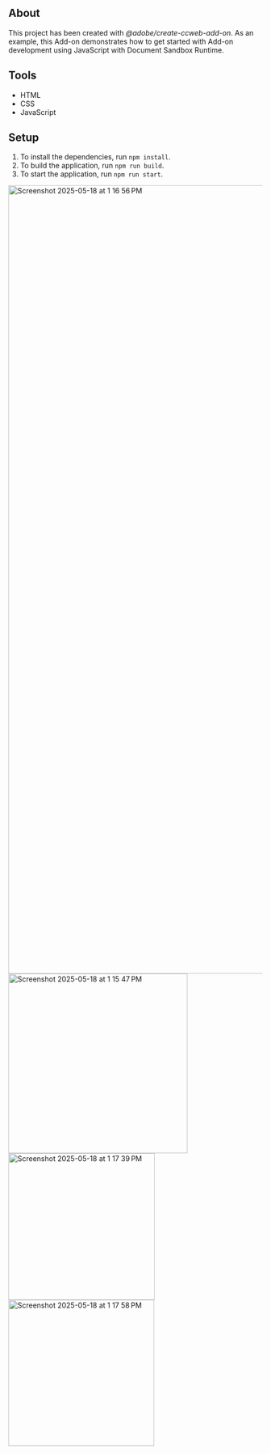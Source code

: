 ## About

This project has been created with _@adobe/create-ccweb-add-on_. As an example, this Add-on demonstrates how to get started with Add-on development using JavaScript with Document Sandbox Runtime.

## Tools

-   HTML
-   CSS
-   JavaScript

## Setup

1. To install the dependencies, run `npm install`.
2. To build the application, run `npm run build`.
3. To start the application, run `npm run start`.

<img width="1559" alt="Screenshot 2025-05-18 at 1 16 56 PM" src="https://github.com/user-attachments/assets/698d8801-4a3b-4728-989a-0c19bb320f74" />
<img width="355" alt="Screenshot 2025-05-18 at 1 15 47 PM" src="https://github.com/user-attachments/assets/9133556d-a826-486b-957b-ddd0f54fbaf6" />
<img width="290" alt="Screenshot 2025-05-18 at 1 17 39 PM" src="https://github.com/user-attachments/assets/b067f283-cbd4-4389-8d42-db1456e937ea" />
<img width="289" alt="Screenshot 2025-05-18 at 1 17 58 PM" src="https://github.com/user-attachments/assets/2ee6ac4d-7ed7-4b0f-950b-56c1d6e41147" />
